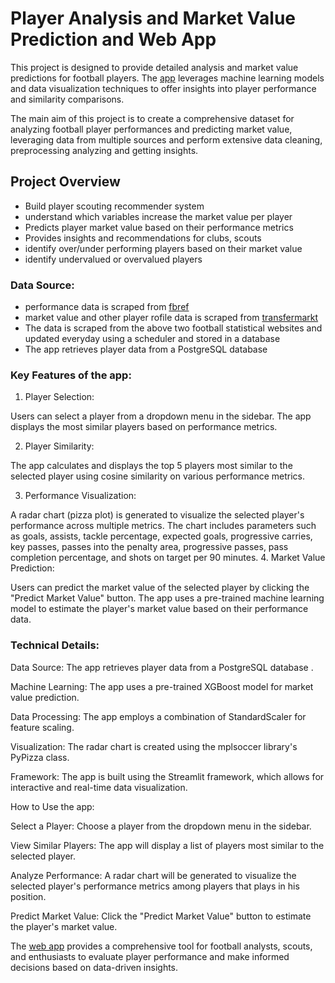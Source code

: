 # Player Analysis and Market Value Prediction and Web App
This project is designed to provide detailed analysis and market value predictions for football players. 
The [app](https://recommenderfootball.streamlit.app/) leverages machine learning models and data visualization techniques to offer insights into player performance and similarity comparisons.

The main aim of this project is to create a comprehensive dataset for analyzing football player performances and predicting market value, leveraging data from multiple sources and perform extensive data cleaning, preprocessing analyzing and getting insights.

## Project Overview

- Build player scouting recommender system
- understand which variables increase the market value per player
- Predicts player market value based on their performance metrics
- Provides insights and recommendations for clubs, scouts
- identify over/under performing players based on their market value
- identify undervalued or overvalued players

### Data Source:

- performance data is scraped from [fbref](https://fbref.com/en/)
- market value and other player rofile data is scraped from [transfermarkt](https://www.transfermarkt.com/)
- The data is scraped from the above two football statistical websites and updated everyday using a scheduler and stored in a database
- The app retrieves player data from a PostgreSQL database

### Key Features of the app:

1. Player Selection:

Users can select a player from a dropdown menu in the sidebar.
The app displays the most similar players based on performance metrics.

2. Player Similarity:

The app calculates and displays the top 5 players most similar to the selected player using cosine similarity on various performance metrics.

3. Performance Visualization:

A radar chart (pizza plot) is generated to visualize the selected player's performance across multiple metrics.
The chart includes parameters such as goals, assists, tackle percentage, expected goals, progressive carries, key passes, passes into the penalty area, progressive passes, pass completion percentage, and shots on target per 90 minutes.
4. Market Value Prediction:

Users can predict the market value of the selected player by clicking the "Predict Market Value" button.
The app uses a pre-trained machine learning model to estimate the player's market value based on their performance data.

### Technical Details:

Data Source: The app retrieves player data from a PostgreSQL database .

Machine Learning: The app uses a pre-trained XGBoost model for market value prediction.

Data Processing: The app employs a combination of StandardScaler for feature scaling.

Visualization: The radar chart is created using the mplsoccer library's PyPizza class.

Framework: The app is built using the Streamlit framework, which allows for interactive and real-time data visualization.

How to Use the app:

Select a Player: Choose a player from the dropdown menu in the sidebar.

View Similar Players: The app will display a list of players most similar to the selected player.

Analyze Performance: A radar chart will be generated to visualize the selected player's performance metrics among players that plays in his position.

Predict Market Value: Click the "Predict Market Value" button to estimate the player's market value.

The [web app](https://recommenderfootball.streamlit.app/) provides a comprehensive tool for football analysts, scouts, and enthusiasts to evaluate player performance and make informed decisions based on data-driven insights.



